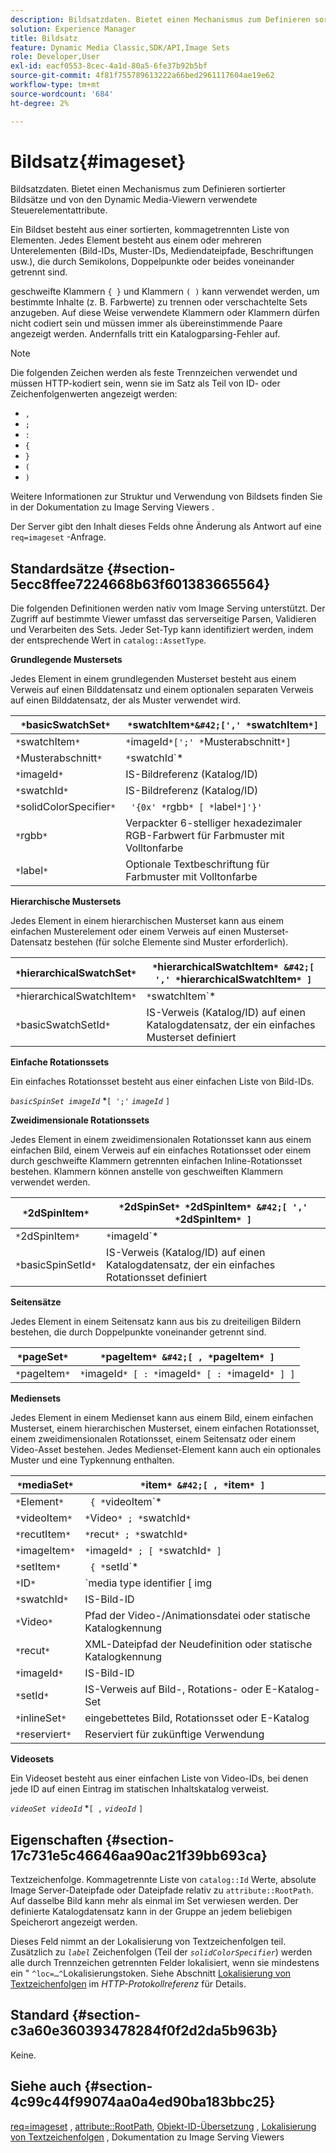```yaml
---
description: Bildsatzdaten. Bietet einen Mechanismus zum Definieren sortierter Bildsätze und von den Dynamic Media-Viewern verwendete Steuerelementattribute.
solution: Experience Manager
title: Bildsatz
feature: Dynamic Media Classic,SDK/API,Image Sets
role: Developer,User
exl-id: eacf0553-8cec-4a1d-80a5-6fe37b92b5bf
source-git-commit: 4f81f755789613222a66bed2961117604ae19e62
workflow-type: tm+mt
source-wordcount: '684'
ht-degree: 2%

---
```


# Bildsatz{#imageset}

Bildsatzdaten. Bietet einen Mechanismus zum Definieren sortierter Bildsätze und von den Dynamic Media-Viewern verwendete Steuerelementattribute.

Ein Bildset besteht aus einer sortierten, kommagetrennten Liste von Elementen. Jedes Element besteht aus einem oder mehreren Unterelementen (Bild-IDs, Muster-IDs, Mediendateipfade, Beschriftungen usw.), die durch Semikolons, Doppelpunkte oder beides voneinander getrennt sind.

geschweifte Klammern `{ }` und Klammern `( )` kann verwendet werden, um bestimmte Inhalte (z. B. Farbwerte) zu trennen oder verschachtelte Sets anzugeben. Auf diese Weise verwendete Klammern oder Klammern dürfen nicht codiert sein und müssen immer als übereinstimmende Paare angezeigt werden. Andernfalls tritt ein Katalogparsing-Fehler auf.

>[!NOTE]
>
>Die folgenden Zeichen werden als feste Trennzeichen verwendet und müssen HTTP-kodiert sein, wenn sie im Satz als Teil von ID- oder Zeichenfolgenwerten angezeigt werden:
>
>* `,`
>* `;`
>* `:`
>* `{`
>* `}`
>* `(`
>* `)`


Weitere Informationen zur Struktur und Verwendung von Bildsets finden Sie in der Dokumentation zu Image Serving Viewers .

Der Server gibt den Inhalt dieses Felds ohne Änderung als Antwort auf eine `req=imageset` -Anfrage.

## Standardsätze {#section-5ecc8ffee7224668b63f601383665564}

Die folgenden Definitionen werden nativ vom Image Serving unterstützt. Der Zugriff auf bestimmte Viewer umfasst das serverseitige Parsen, Validieren und Verarbeiten des Sets. Jeder Set-Typ kann identifiziert werden, indem der entsprechende Wert in `catalog::AssetType`.

**Grundlegende Mustersets**

Jedes Element in einem grundlegenden Musterset besteht aus einem Verweis auf einen Bilddatensatz und einem optionalen separaten Verweis auf einen Bilddatensatz, der als Muster verwendet wird.

| `*`basicSwatchSet`*` | `*`swatchItem`*&#42;[',' *`swatchItem`*]` |
|---|---|
| `*`swatchItem`*` | `*`imageId`*[';' *`Musterabschnitt`*]` |
| `*`Musterabschnitt`*` | `*`swatchId`*|solidColorSpecifier` |
| `*`imageId`*` | IS-Bildreferenz (Katalog/ID) |
| `*`swatchId`*` | IS-Bildreferenz (Katalog/ID) |
| `*`solidColorSpecifier`*` | ` '{0x' *`rgbb`* [ *`label`*]'}'` |
| `*`rgbb`*` | Verpackter 6-stelliger hexadezimaler RGB-Farbwert für Farbmuster mit Volltonfarbe |
| `*`label`*` | Optionale Textbeschriftung für Farbmuster mit Volltonfarbe |

**Hierarchische Mustersets**

Jedes Element in einem hierarchischen Musterset kann aus einem einfachen Musterelement oder einem Verweis auf einen Musterset-Datensatz bestehen (für solche Elemente sind Muster erforderlich).

| `*`hierarchicalSwatchSet`*` | `*`hierarchicalSwatchItem`* &#42;[ ',' *`hierarchicalSwatchItem`* ]` |
|---|---|
| `*`hierarchicalSwatchItem`*` | `*`swatchItem`* | { *`basicSwatchSetId`* ';' *`Musterabschnitt`* }` |
| `*`basicSwatchSetId`*` | IS-Verweis (Katalog/ID) auf einen Katalogdatensatz, der ein einfaches Musterset definiert |

**Einfache Rotationssets**

Ein einfaches Rotationsset besteht aus einer einfachen Liste von Bild-IDs.

*`basicSpinSet imageId`*  &#42;`[ ';'`  *`imageId`* `]`

**Zweidimensionale Rotationssets**

Jedes Element in einem zweidimensionalen Rotationsset kann aus einem einfachen Bild, einem Verweis auf ein einfaches Rotationsset oder einem durch geschweifte Klammern getrennten einfachen Inline-Rotationsset bestehen. Klammern können anstelle von geschweiften Klammern verwendet werden.

| `*`2dSpinItem`*` | `*`2dSpinSet`* *`2dSpinItem`* &#42;[ ',' *`2dSpinItem`* ]` |
|---|---|
| `*`2dSpinItem`*` | `*`imageId`* | { '{' *`basicSpinSet`* '}' } | *`basicSpinSetId`*` |
| `*`basicSpinSetId`*` | IS-Verweis (Katalog/ID) auf einen Katalogdatensatz, der ein einfaches Rotationsset definiert |

**Seitensätze**

Jedes Element in einem Seitensatz kann aus bis zu dreiteiligen Bildern bestehen, die durch Doppelpunkte voneinander getrennt sind.

| `*`pageSet`*` | `*`pageItem`* &#42;[ , *`pageItem`* ]` |
|---|---|
| `*`pageItem`*` | `*`imageId`* [ : *`imageId`* [ : *`imageId`* ] ]` |

**Mediensets**

Jedes Element in einem Medienset kann aus einem Bild, einem einfachen Musterset, einem hierarchischen Musterset, einem einfachen Rotationsset, einem zweidimensionalen Rotationsset, einem Seitensatz oder einem Video-Asset bestehen. Jedes Medienset-Element kann auch ein optionales Muster und eine Typkennung enthalten.

| `*`mediaSet`*` | `*`item`* &#42;[ , *`item`* ]` |
|---|---|
| `*`Element`*` | ` { *`videoItem`* | *`recutItem`* | *`imageItem`*}} | *`setItem`* } [ ; [ *`ID`* ] [ ; [ *`reserviert`* ] ] ]` |
| `*`videoItem`*` | `*`Video`* ; *`swatchId`*` |
| `*`recutItem`*` | `*`recut`* ; *`swatchId`*` |
| `*`imageItem`*` | `*`imageId`* ; [ *`swatchId`* ]` |
| `*`setItem`*` | ` { *`setId`* | { '{' *`inlineSet`* '}' } } ; *`swatchId`*` |
| `*`ID`*` | `media type identifier [ img | basic | advanced_image | img | img_set | advanced_imageset | advanced_swatchset | spin | video ]` |
| `*`swatchId`*` | IS-Bild-ID |
| `*`Video`*` | Pfad der Video-/Animationsdatei oder statische Katalogkennung |
| `*`recut`*` | XML-Dateipfad der Neudefinition oder statische Katalogkennung |
| `*`imageId`*` | IS-Bild-ID |
| `*`setId`*` | IS-Verweis auf Bild-, Rotations- oder E-Katalog-Set |
| `*`inlineSet`*` | eingebettetes Bild, Rotationsset oder E-Katalog |
| `*`reserviert`*` | Reserviert für zukünftige Verwendung |

**Videosets**

Ein Videoset besteht aus einer einfachen Liste von Video-IDs, bei denen jede ID auf einen Eintrag im statischen Inhaltskatalog verweist.

*`videoSet videoId`*  &#42;`[ ,`  *`videoId`* `]`

## Eigenschaften {#section-17c731e5c46646aa90ac21f39bb693ca}

Textzeichenfolge. Kommagetrennte Liste von `catalog::Id` Werte, absolute Image Server-Dateipfade oder Dateipfade relativ zu `attribute::RootPath`. Auf dasselbe Bild kann mehr als einmal im Set verwiesen werden. Der definierte Katalogdatensatz kann in der Gruppe an jedem beliebigen Speicherort angezeigt werden.

Dieses Feld nimmt an der Lokalisierung von Textzeichenfolgen teil. Zusätzlich zu *`label`* Zeichenfolgen (Teil der *`solidColorSpecifier`*) werden alle durch Trennzeichen getrennten Felder lokalisiert, wenn sie mindestens ein &quot; `^loc=…^`Lokalisierungstoken. Siehe Abschnitt [Lokalisierung von Textzeichenfolgen](/help/aem-is-ir-api/is-api/http-ref/image-serving-api-ref/c-http-protocol-reference/c-syntax-and-features/r-text-string-localization.md) im *HTTP-Protokollreferenz* für Details.

## Standard {#section-c3a60e360393478284f0f2d2da5b963b}

Keine.

## Siehe auch {#section-4c99c44f99074aa0a4ed90ba183bbc25}

[req=imageset](/help/aem-is-ir-api/is-api/http-ref/image-serving-api-ref/c-http-protocol-reference/c-command-reference/r-req/r-req.md) , [attribute::RootPath](/help/aem-is-ir-api/is-api/image-catalog/image-serving-api-ref/c-image-catalog-reference/c-attributes-reference/r-rootpath.md), [Objekt-ID-Übersetzung](/help/aem-is-ir-api/is-api/http-ref/image-serving-api-ref/c-http-protocol-reference/c-syntax-and-features/r-object-id-translation.md) , [Lokalisierung von Textzeichenfolgen](/help/aem-is-ir-api/is-api/http-ref/image-serving-api-ref/c-http-protocol-reference/c-syntax-and-features/r-text-string-localization.md) , Dokumentation zu Image Serving Viewers
